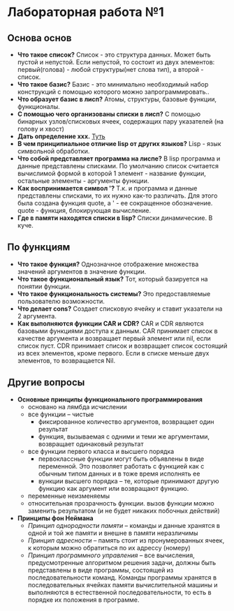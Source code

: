 # Лабораторная работа №1

## Основа основ
* **Что такое список?**
   Список - это структура данных. Может быть пустой и непустой. Если непустой, то состоит из двух элементов:
   первый(голова) - любой структуры(нет слова тип), а второй - список.
* **Что такое базис?** 
    Базис - это минимально необходимый набор конструкций с помощью которого можно запрограммировать..
* **Что образует базис в лисп?**
    Атомы, структуры, базовые функции, функционалы.
* **С помощью чего организованы списки в лисп?**
    С помощью бинарных узлов/списковых ячеек, содержащих пару указателей (на голову и хвост)
* **Дать определение ххх.** 
    [Туть](lab1/theory1.pdf)
* **В чем принципиальное отличие lisp от других языков?** 
    Lisp - язык символьной обработки. 
* **Что собой представляет программа на лиспе?** 
    В lisp программа и данные представлены списками. По умолчанию список считается вычислимой формой в которой
    1 элемент - название функции, остальные элементы - аргументы функции.
* **Как воспринимается символ '?**
    Т.к. и программа и данные представлены списками, то их нужно как-то различать. Для этого была создана
    функция quote, а ' - ее сокращенное обозначение. quote - функция, блокирующая вычисление.
* **Где в памяти находятся списки в lisp?**
    Списки динамические. В куче.
    
## По функциям
* **Что такое функция?**
    Однозначное отображение множества значений аргументов в значение функции. 
* **Что такое функциональный язык?**
    Тот, который базируется на понятии функции.
* **Что такое функциональность системы?**
    Это предоставляемые пользователю возможности.
* **Что делает cons?**
    Создает списковую ячейку и ставит указатели на 2 аргумента.
* **Как выполняются функции CAR и CDR?**
    CAR и CDR являются базовыми функциями доступа к данным. CAR принимает список в качестве 
    аргумента и возвращает первый элемент или nil, если список пуст. CDR 
    принимает список и возвращает список состоящий из всех элементов, 
    кроме первого. Если в списке меньше двух элементов, то возвращается Nil. 
 
 ## Другие вопросы
 * **Основные принципы функционального программирования**
    * основано на лямбда исчислении
    * все функции – чистые  
      * фиксированное количество аргументов, возвращает один результат
      * функция, вызываемая с одними и теми же аргументами, возвращает одинаковый результат
    * все функции первого класса и высшего порядка 
      * первоклассные функции могут быть объявлены в виде переменной. 
      Это позволяет работать с функцией как с обычным типом данных и в тоже время исполнять ее 
      * вункции высшего порядка – те, которые принимают другую функцию как аргумент или возвращают функцию. 
    * переменные неизменяемы 
    * относительная прозрачность функции. вызов функции можно заменить результатом (и не будет никаких побочных действий)
 * **Принципы фон Неймана**
    * *Принцип однородности памяти* – команды и данные хранятся в одной и той же памяти и внешне в памяти неразличимы 
    * *Принцип адресности* – память стоит из пронумерованных ячеек, к которым можно обратиться по их адрессу (номеру) 
    * *Принцип программного управления* – все вычисления, предусмотренные алгоритмом решения задачи, должны быть 
    представлены в виде программы, состоящей из последовательности команд. Команды программы хранятся в 
    последовательных ячейках памяти вычислительной машины и выполняются в естественной последовательности, 
    то есть в порядке их положения в программе. 
